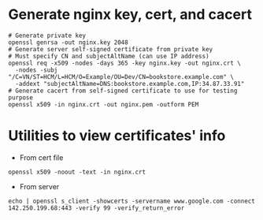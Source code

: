 # Generate nginx key, cert, and cacert
```shell
# Generate private key
openssl genrsa -out nginx.key 2048
# Generate server self-signed certificate from private key
# Must specify CN and subjectAltName (can use IP address)
openssl req -x509 -nodes -days 365 -key nginx.key -out nginx.crt \
  -nodes -subj "/C=VN/ST=HCM/L=HCM/O=Example/OU=Dev/CN=bookstore.example.com" \
  -addext "subjectAltName=DNS:bookstore.example.com,IP:34.87.33.91"
# Generate cacert from self-signed certificate to use for testing purpose
openssl x509 -in nginx.crt -out nginx.pem -outform PEM
```

# Utilities to view certificates' info
- From cert file
```shell
openssl x509 -noout -text -in nginx.crt
```
- From server
```shell
echo | openssl s_client -showcerts -servername www.google.com -connect 142.250.199.68:443 -verify 99 -verify_return_error
```
